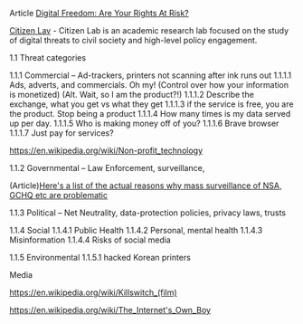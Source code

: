 

Article [Digital Freedom: Are Your Rights At Risk?](https://eachother.org.uk/digital-freedom-are-your-rights-at-risk/)


[Citizen Lav](https://citizenlab.ca) - Citizen Lab is an academic research lab focused on the study of digital threats to civil society and high-level policy engagement. 

1.1	Threat categories

1.1.1	Commercial – Ad-trackers, printers not scanning after ink runs out
1.1.1.1	Ads, adverts, and commercials. Oh my! (Control over how your information is monetized) (Alt. Wait, so I am the product?!)
1.1.1.2	Describe the exchange, what you get vs what they get
1.1.1.3	if the service is free, you are the product. Stop being a product
1.1.1.4	How many times is my data served up per day.
1.1.1.5	Who is making money off of you?
1.1.1.6	Brave browser
1.1.1.7	Just pay for services?

https://en.wikipedia.org/wiki/Non-profit_technology

1.1.2	Governmental – Law Enforcement, surveillance, 

(Article)[Here's a list of the actual reasons why mass surveillance of NSA, GCHQ etc are problematic](https://www.cryptoparty.in/masssurveillance)


1.1.3	Political – Net Neutrality, data-protection policies, privacy laws, trusts

1.1.4	Social
1.1.4.1	Public Health
1.1.4.2	Personal, mental health
1.1.4.3	Misinformation 
1.1.4.4	Risks of social media

1.1.5	Environmental
1.1.5.1	hacked Korean printers 


Media

https://en.wikipedia.org/wiki/Killswitch_(film)

https://en.wikipedia.org/wiki/The_Internet's_Own_Boy
